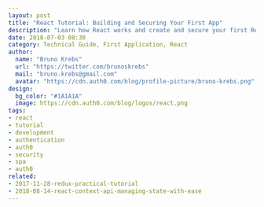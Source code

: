 ```yaml
---
layout: post
title: "React Tutorial: Building and Securing Your First App"
description: "Learn how React works and create and secure your first React app in no time."
date: 2018-07-03 08:30
category: Technical Guide, First Application, React
author:
  name: "Bruno Krebs"
  url: "https://twitter.com/brunoskrebs"
  mail: "bruno.krebs@gmail.com"
  avatar: "https://cdn.auth0.com/blog/profile-picture/bruno-krebs.png"
design:
  bg_color: "#1A1A1A"
  image: https://cdn.auth0.com/blog/logos/react.png
tags:
- react
- tutorial
- development
- authentication
- auth0
- security
- spa
- auth0
related:
- 2017-11-28-redux-practical-tutorial
- 2018-08-14-react-context-api-managing-state-with-ease
---
```

